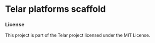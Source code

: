# Telar platforms scaffold

### License

This project is part of the Telar project licensed under the MIT License.
